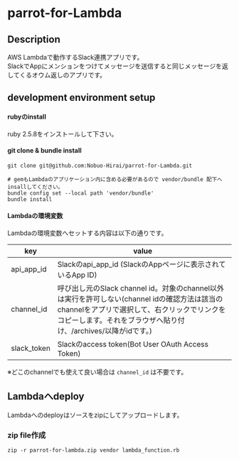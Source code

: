 # parrot-for-Lambda

## Description
AWS Lambdaで動作するSlack連携アプリです。  
SlackでAppにメンションをつけてメッセージを送信すると同じメッセージを返してくるオウム返しのアプリです。  

## development environment setup
#### rubyのinstall
ruby 2.5.8をインストールして下さい。

#### git clone & bundle install
```
git clone git@github.com:Nobuo-Hirai/parrot-for-Lambda.git
```

```
# gemもLambdaのアプリケーション内に含める必要があるので vendor/bundle 配下へinsallしてください。
bundle config set --local path 'vendor/bundle'
bundle install
```

#### Lambdaの環境変数
Lambdaの環境変数へセットする内容は以下の通りです。 

| key | value |
| ---- | ---- |
| api_app_id | Slackのapi_app_id (SlackのAppページに表示されているApp ID) |
| channel_id | 呼び出し元のSlack channel id。対象のchannel以外は実行を許可しない(channel idの確認方法は該当のchannelをアプリで選択して、右クリックでリンクをコピーします。それをブラウザへ貼り付け、/archives/以降がidです。) |
| slack_token | Slackのaccess token(Bot User OAuth Access Token) |

※どこのchannelでも使えて良い場合は `channel_id` は不要です。

## Lambdaへdeploy
Lambdaへのdeployはソースをzipにしてアップロードします。

### zip file作成
```
zip -r parrot-for-lambda.zip vendor lambda_function.rb
```

